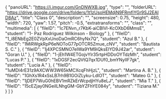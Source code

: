 {
      "panoURL": "https://i.imgur.com/GnDNWXB.jpg",
      "type": "",
      "folderURL": "https://drive.google.com/drive/folders/1t1zUsoHEMdjN9FRmfiYGr9SJ2EAID8Az",
      "title": "Class 0",
      "description": "",
      "screensize": 0.75,
      "height": 480,
      "width": 720,
      "yaw": 1.57,
      "pitch": -0.5,
      "extratransforms": "",
      "class": "",
      "multimedia": [
         {
            "fileID": "1c7ENvn_r7KbK-aiCBIVl-KcOXbD6MmsE",
            "student": "1- Paz Rodriguez Wilkinson - Biology"
         },
         {
            "fileID": "1_i8ENbEg2E0ZVpXxUnoDaOmRC6hyNx7Q",
            "student": "Azul B."
         },
         {
            "fileID": "1MiRWgkRpP6eNOToG77pOTCR5Zmue_cNV",
            "student": "Bautista S. C."
         },
         {
            "fileID": "1j4XPCSMNO7eIWa9YM9iQksEIYD9J42ar",
            "student": "Goran U."
         },
         {
            "fileID": "1-jEh1W4ETGojvYlr35rtpHDDoOYTdzMh",
            "student": "Lucas P."
         },
         {
            "fileID": "1xDGSF2ecQVtQ7qx1DUf0_bmYNyIIF7gk",
            "student": "Lucía A."
         },
         {
            "fileID": "1uMDl4rE31z9AXCWW3W65kMCXcqFhHjzL",
            "student": "Martina A. B."
         },
         {
            "fileID": "1GhXs1R4xSsLB7rh9B1GOiZLyku-LdlOT",
            "student": "Mateo G."
         },
         {
            "fileID": "1jDEP7WuG0hEBV1mRZkErWcpdjHYu8eLJ",
            "student": "Mia T."
         },
         {
            "fileID": "15cEZjay0NGeiILNhgGM-GbYZFhYE084y",
            "student": "Tiziana M."
         }
      ]
   }